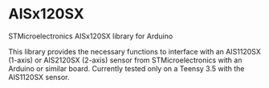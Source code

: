 # AISx120SX
STMicroelectronics AISx120SX library for Arduino

This library provides the necessary functions to interface with an AIS1120SX (1-axis) or AIS2120SX (2-axis) sensor from STMicroelectronics with an Arduino or similar board. Currently tested only on a Teensy 3.5 with the AIS1120SX sensor.